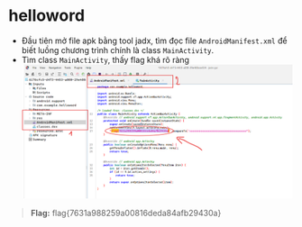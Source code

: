# helloword

- Đầu tiên mở file apk bằng tool jadx, tìm đọc file `AndroidManifest.xml` để biết luồng chương trình chính là class `MainActivity`.
- Tìm class `MainActivity`, thấy flag khá rõ ràng
![alt text](../../../images/helloword1.png)

> **Flag:** flag{7631a988259a00816deda84afb29430a}